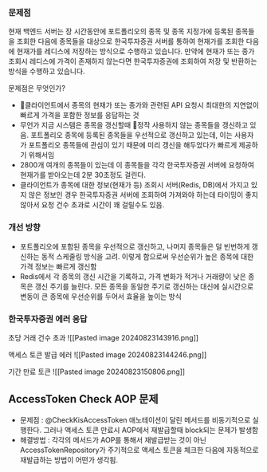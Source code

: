 
### 문제점
현재 백엔드 서버는 장 시간동안에 포트폴리오의 종목 및 종목 지정가에 등록된 종목들을 조회한 다음에 종목들을 대상으로 한국투자증권 서버를 통하여 현재가를 조회한 다음에 현재가를 레디스에 저장하는 방식으로 수행하고 있습니다. 만약에 현재가 또는 종가 조회시 레디스에 가격이 존재하지 않는다면 한국투자증권에 조회하여 저장 및 반환하는 방식을 수행하고 있습니다. 

문제점은 무엇인가?
- 클라이언트에서 종목의 현재가 또는 종가와 관련된 API 요청시 최대한의 지연없이 빠르게 가격을 포함한 정보를 응답하는 것
- 무언가 지금 시스템은 종목을 갱신할때 정작 사용하지 않는 종목들을 갱신하고 있음. 포트폴리오 종목에 등록된 종목들을 우선적으로 갱신하고 있는데, 이는 사용자가 포트폴리오 종목들에 관심이 있기 때문에 미리 갱신을 해두었다가 빠르게 제공하기 위해서임
- 2800개 여개의 종목들이 있는데 이 종목들을 각각 한국투자증권 서버에 요청하여 현재가를 받아오는데 2분 30초정도 걸린다.
- 클라이언트가 종목에 대한 정보(현재가 등) 조회시 서버(Redis, DB)에서 가지고 있지 않은 정보인 경우 한국투자증권 서버에 조회하여 가져와야 하는데 타이밍이 좋지 않아서 요청 건수 초과로 시간이 꽤 걸릴수도 있음.

### 개선 방향
- 포트폴리오에 포함된 종목을 우선적으로 갱신하고, 나머지 종목들은 덜 빈번하게 갱신하는 동적 스케줄링 방식을 고려. 이렇게 함으로써 우선순위가 높은 종목에 대한 가격 정보는 빠르게 갱신함
- Redis에서 각 종목의 갱신 시간을 기록하고, 가격 변화가 적거나 거래량이 낮은 종목은 갱신 주기를 늘린다. 모든 종목을 동일한 주기로 갱신하는 대신에 실시간으로 변동이 큰 종목에 우선순위를 두어서 효율을 높이는 방식



### 한국투자증권 에러 응답
초당 거래 건수 초과
![[Pasted image 20240823143916.png]]

액세스 토큰 발급 에러
![[Pasted image 20240823144246.png]]

기간 만료 토큰
![[Pasted image 20240823150806.png]]

## AccessToken Check AOP 문제
- 문제점 : @CheckKisAccessToken 애노테이션이 달린 메서드를 비동기적으로 실행한다. 그러나 액세스 토큰 만료시 AOP에서 재발급할때 block되는 문제가 발생함
- 해결방법 : 각각의 메서드가 AOP를 통해서 재발급받는 것이 아닌 AccessTokenRepository가 주기적으로 액세스 토큰을 체크한 다음에 자동적으로 재발급하는 방법이 어떤가 생각됨.
